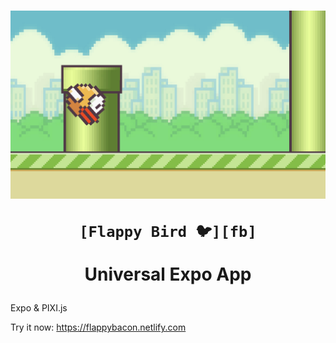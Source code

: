 <h1 align="center">

<p align="center">
  <img src="assets/icons/preview.jpeg"/>
</p>

    [Flappy Bird 🐦][fb]

Universal Expo App

</h1>

Expo & PIXI.js

Try it now: https://flappybacon.netlify.com

[fb]: https://flappybacon.netlify.com
